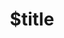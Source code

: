 ---
title: $title
second_title: Aspose.Words for Python API Reference
description: $description
type: docs
weight: $weight
url: /python-net/$ref/
---